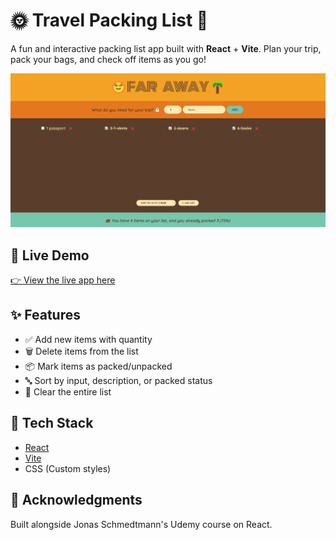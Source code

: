 # 🌞 Travel Packing List 🌴

A fun and interactive packing list app built with **React** + **Vite**. Plan your trip, pack your bags, and check off items as you go!

![App Screenshot](./public/Screenshot.png)

## 🔗 Live Demo
[👉 View the live app here](https://codestellatixn.github.io/react-travel-checklist/)

## ✨ Features

- ✅ Add new items with quantity
- 🗑️ Delete items from the list
- 📦 Mark items as packed/unpacked
- 🔤 Sort by input, description, or packed status
- 🔁 Clear the entire list

## 🚀 Tech Stack

- [React](https://reactjs.org/)
- [Vite](https://vitejs.dev/)
- CSS (Custom styles)

## 🙌 Acknowledgments
Built alongside Jonas Schmedtmann's Udemy course on React.